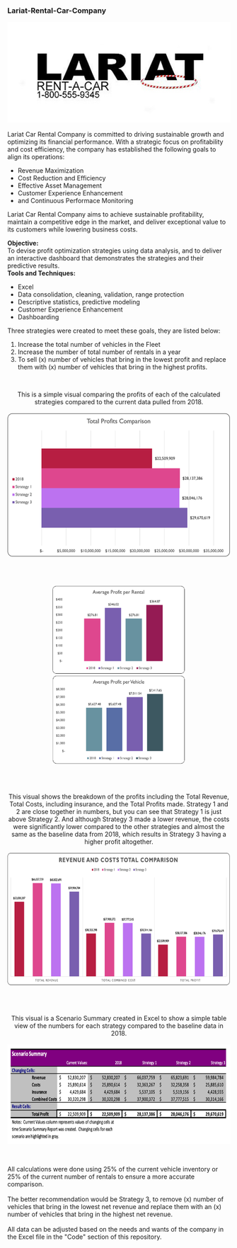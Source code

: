 ### Lariat-Rental-Car-Company

<p align="center">
<img width="600" src="images/Lariat.jpeg?raw=true"/>
</p>

<p>
Lariat Car Rental Company is committed to driving sustainable growth and optimizing its financial performance. With a strategic focus on profitability and cost efficiency, the company has established the following goals to align its operations:
<br>
<ul>
  <li>Revenue Maximization</li>
  <li>Cost Reduction and Efficiency</li>
  <li>Effective Asset Management</li>
  <li>Customer Experience Enhancement</li>
  <li>and Continuous Performace Monitoring</li>
</ul>
Lariat Car Rental Company aims to achieve sustainable profitability, maintain a competitive edge in the market, and deliver exceptional value to its customers while lowering business costs.
</p>

<p>
  <b>Objective:</b><br>
To devise profit optimization strategies using data analysis, and to deliver an interactive dashboard that demonstrates the strategies and their predictive results.
<br>
  <b>Tools and Techniques:</b><br>
<ul>
  <li>Excel</li>
  <li>Data consolidation, cleaning, validation, range protection</li>
  <li>Descriptive statistics, predictive modeling</li>
  <li>Customer Experience Enhancement</li>
  <li>Dashboarding</li>
</ul>
</p>

<p>
Three strategies were created to meet these goals, they are listed below:
<ol>
  <li>Increase the total number of vehicles in the Fleet</li>
  <li>Increase the number of total number of rentals in a year</li>
  <li>To sell (x) number of vehicles that bring in the lowest profit and replace them with (x) number of vehicles that bring in the highest profits.</li>
</ol>  
</p>

<br>
<p align="center">
This is a simple visual comparing the profits of each of the calculated strategies compared to the current data pulled from 2018.
<br><br>
<img height="325" width="600" src="images/graph1.png?raw=true"/>
</p>

<br><br>
<p align="center">
<img height="200" width="300" src="images/graph2.png?raw=true"/>
<img height="200" width="300" src="images/graph3.png?raw=true"/>
</p>

<br><br>
<p align="center">
This visual shows the breakdown of the profits including the Total Revenue, Total Costs, including insurance, and the Total Profits made. Strategy 1 and 2 are close together in numbers, but you can see that Strategy 1 is just above Strategy 2. And although Strategy 3 made a lower revenue, the costs were significantly lower compared to the other strategies and almost the same as the baseline data from 2018, which results in Strategy 3 having a higher profit altogether.
<br><br>
<img height="300" width="700" src="images/graph4.png?raw=true"/>
</p>
<br><br>

<p align="center">
This visual is a Scenario Summary created in Excel to show a simple table view of the numbers for each strategy compared to the baseline data in 2018.
<br><br>
<img height="225" width="700" src="images/graph5.png?raw=true"/>
</p>
<br>

<p>
All calculations were done using 25% of the current vehicle inventory or 25% of the current number of rentals to ensure a more accurate comparison.
<br><br>
The better recommendation would be Strategy 3, to remove (x) number of vehicles that bring in the lowest net revenue and replace them with an (x) number of vehicles that bring in the highest net revenue.
<br><br>
All data can be adjusted based on the needs and wants of the company in the Excel file in the "Code" section of this repository.
</p>
